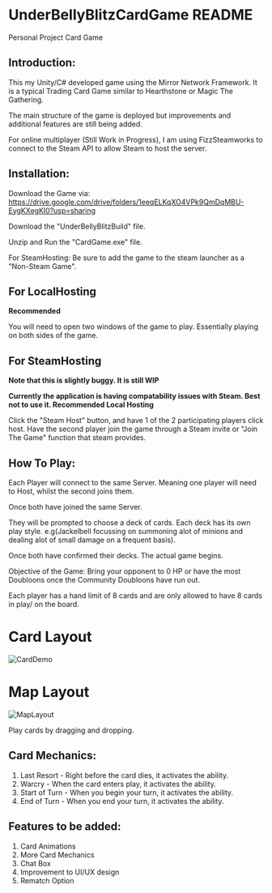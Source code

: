 # UnderBellyBlitzCardGame README
Personal Project Card Game

## Introduction:
This my Unity/C# developed game using the Mirror Network Framework. It is a typical Trading Card Game similar to Hearthstone or Magic The Gathering.

The main structure of the game is deployed but improvements and additional features are still being added.

For online multiplayer (Still Work in Progress), I am using FizzSteamworks to connect to the Steam API to allow Steam to host the server.

## Installation:
Download the Game via: https://drive.google.com/drive/folders/1eeqELKqXO4VPk9QmDqMBU-EygKXegKI0?usp=sharing

Download the "UnderBellyBlitzBuild" file.

Unzip and Run the "CardGame.exe" file.

For SteamHosting:
Be sure to add the game to the steam launcher as a "Non-Steam Game".

## For LocalHosting
**Recommended**

You will need to open two windows of the game to play. Essentially playing on both sides of the game.

## For SteamHosting
**Note that this is slightly buggy. It is still WIP**

**Currently the application is having compatability issues with Steam. Best not to use it. Recommended Local Hosting**

Click the "Steam Host" button, and have 1 of the 2 participating players click host. Have the second player join the game through a Steam invite or "Join The Game" function that steam provides.

## How To Play:
Each Player will connect to the same Server. Meaning one player will need to Host, whilst the second joins them.

Once both have joined the same Server.

They will be prompted to choose a deck of cards. Each deck has its own play style. e.g(Jackelbell focussing on summoning alot of minions and dealing alot of small damage on a frequent basis).

Once both have confirmed their decks. The actual game begins.

Objective of the Game: Bring your opponent to 0 HP or have the most Doubloons once the Community Doubloons have run out.

Each player has a hand limit of 8 cards and are only allowed to have 8 cards in play/ on the board.

# Card Layout
![CardDemo](https://github.com/PereiraJames/UnderbellyBlitz/assets/82026997/e30bc50c-c330-45b3-87b3-1a637ee9f7b8)
# Map Layout
![MapLayout](https://github.com/PereiraJames/UnderbellyBlitz/assets/82026997/0fed473c-1286-4481-af5d-0de415234552)

Play cards by dragging and dropping.

## Card Mechanics:
1) Last Resort - Right before the card dies, it activates the ability.
2) Warcry - When the card enters play, it activates the ability.
3) Start of Turn - When you begin your turn, it activates the ability.
4) End of Turn - When you end your turn, it activates the ability.

## Features to be added:
1) Card Animations
2) More Card Mechanics
3) Chat Box
4) Improvement to UI/UX design
5) Rematch Option


